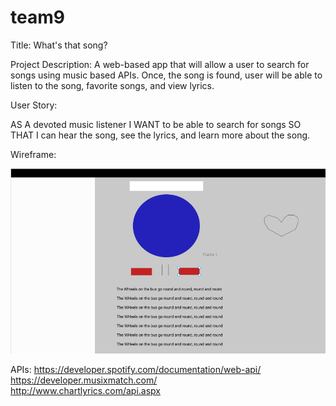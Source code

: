 # team9

Title: What's that song? 


Project Description: 
    A web-based app that will allow a user to search for songs using music based APIs. Once, the song is found, user will be able to listen to the song, favorite songs, and view lyrics.

User Story: 

AS A devoted music listener
I WANT to be able to search for songs 
SO THAT I can hear the song, see the lyrics, and learn more about the song.

Wireframe: 

![wireframe](./wireframe1.png)


APIs: 
https://developer.spotify.com/documentation/web-api/<br>
https://developer.musixmatch.com/ <br>
http://www.chartlyrics.com/api.aspx <br>






